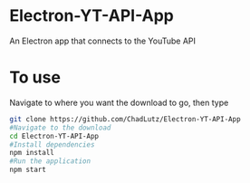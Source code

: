 # Electron-YT-API-App

An Electron app that connects to the YouTube API


# To use

Navigate to where you want the download to go, then type
```bash
git clone https://github.com/ChadLutz/Electron-YT-API-App
#Navigate to the download
cd Electron-YT-API-App
#Install dependencies
npm install
#Run the application
npm start
```
